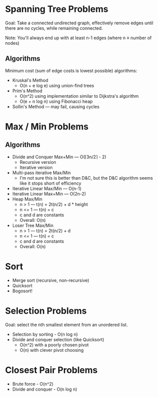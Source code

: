 Spanning Tree Problems
======================

Goal: Take a connected undirected graph, effectively remove edges until there are no cycles, while remaining connected.

Note: You'll always end up with at least n-1 edges (where n &equiv; number of nodes)

Algorithms
----------

Minimum cost (sum of edge costs is lowest possible) algorithms:
* Kruskal's Method
    - O(n + e log e) using union-find trees
* Prim's Method
    - O(n^2) using implementation similar to Dijkstra's algorithm
    - O(e + n log n) using Fibonacci heap
* Sollin's Method &mdash; may fail, causing cycles


Max / Min Problems
==================

Algorithms
----------
* Divide and Conquer Max+Min &mdash; O(&lceil;3n/2&rceil; - 2)
    - Recursive version
    - Iterative version
* Multi-pass iterative Max/Min
    - I'm not sure this is better than D&C, but the D&C algorithm seems like it stops short of efficiency
* Iterative Linear Max/Min &mdash; O(n-1)
* Iterative Linear Max+Min &mdash; O(2n-2)
* Heap Max/Min
    - n > 1 &mdash; t(n) = 2t(n/2) + d * height
    - n <= 1 &mdash; t(n) = c
    - c and d are constants
    - Overall: O(n)
* Loser Tree Max/Min
    - n > 1 &mdash; t(n) = 2t(n/2) + d
    - n <= 1 &mdash; t(n) = c
    - c and d are constants
    - Overall: O(n)


Sort
====
* Merge sort (recursive, non-recursive)
* Quicksort
* Bogosort!


Selection Problems
==================

Goal: select the nth smallest element from an unordered list.

* Selection by sorting - O(n log n)
* Divide and conquer selection (like Quicksort)
    - O(n^2) with a poorly chosen pivot
    - O(n) with clever pivot choosing

Closest Pair Problems
=====================

* Brute force - O(n^2)
* Divide and conquer - O(n log n)
